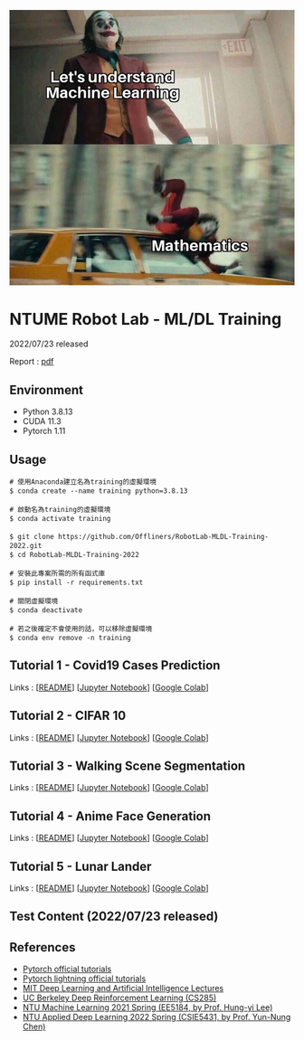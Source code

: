 ![meme](meme.jpg)

# NTUME Robot Lab - ML/DL Training
2022/07/23 released

Report : [pdf](20220723_training.pdf)

## Environment
* Python 3.8.13
* CUDA 11.3
* Pytorch 1.11

## Usage
```shell
# 使用Anaconda建立名為training的虛擬環境
$ conda create --name training python=3.8.13

# 啟動名為training的虛擬環境
$ conda activate training

$ git clone https://github.com/Offliners/RobotLab-MLDL-Training-2022.git
$ cd RobotLab-MLDL-Training-2022

# 安裝此專案所需的所有函式庫
$ pip install -r requirements.txt

# 關閉虛擬環境
$ conda deactivate

# 若之後確定不會使用的話，可以移除虛擬環境
$ conda env remove -n training
```

## Tutorial 1 - Covid19 Cases Prediction

Links : [[README]()] [[Jupyter Notebook]()] [[Google Colab]()]

## Tutorial 2 - CIFAR 10

Links : [[README]()] [[Jupyter Notebook]()] [[Google Colab]()]

## Tutorial 3 - Walking Scene Segmentation

Links : [[README]()] [[Jupyter Notebook]()] [[Google Colab]()]

## Tutorial 4 - Anime Face Generation

Links : [[README]()] [[Jupyter Notebook]()] [[Google Colab]()]

## Tutorial 5 - Lunar Lander

Links : [[README]()] [[Jupyter Notebook]()] [[Google Colab]()]

## Test Content (2022/07/23 released)

## References
* [Pytorch official tutorials](https://pytorch.org/tutorials/)
* [Pytorch lightning official tutorials](https://www.pytorchlightning.ai/tutorials)
* [MIT Deep Learning and Artificial Intelligence Lectures](https://deeplearning.mit.edu/)
* [UC Berkeley Deep Reinforcement Learning (CS285)](https://rail.eecs.berkeley.edu/deeprlcourse/)
* [NTU Machine Learning 2021 Spring (EE5184, by Prof. Hung-yi Lee)](https://speech.ee.ntu.edu.tw/~hylee/ml/2021-spring.php)
* [NTU Applied Deep Learning 2022 Spring (CSIE5431, by Prof. Yun-Nung Chen)](https://www.csie.ntu.edu.tw/~miulab/s110-adl/)